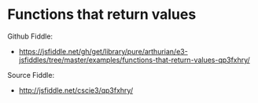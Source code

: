 # Functions that return values

Github Fiddle:
- https://jsfiddle.net/gh/get/library/pure/arthurian/e3-jsfiddles/tree/master/examples/functions-that-return-values-qp3fxhry/

Source Fiddle:
- http://jsfiddle.net/cscie3/qp3fxhry/

